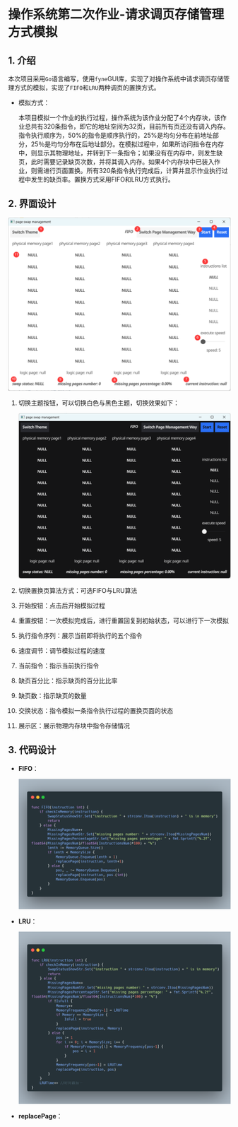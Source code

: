 # 操作系统第二次作业-请求调页存储管理方式模拟

## 1. 介绍

本次项目采用`Go`语言编写，使用`fyne`GUI库，实现了对操作系统中请求调页存储管理方式的模拟，实现了`FIFO`和`LRU`两种调页的置换方式。

- 模拟方式：

  本项目模拟一个作业的执行过程，操作系统为该作业分配了4个内存块，该作业总共有320条指令，即它的地址空间为32页，目前所有页还没有调入内存。指令执行顺序为，50%的指令是顺序执行的，25%是均匀分布在前地址部分，25％是均匀分布在后地址部分。在模拟过程中，如果所访问指令在内存中，则显示其物理地址，并转到下一条指令；如果没有在内存中，则发生缺页，此时需要记录缺页次数，并将其调入内存。如果4个内存块中已装入作业，则需进行页面置换。所有320条指令执行完成后，计算并显示作业执行过程中发生的缺页率。置换方式采用FIFO和LRU方式执行。

## 2. 界面设计

![image-20230518083227975](https://raw.githubusercontent.com/luxingzhi27/picture/main/image-20230518083227975.png)

1. 切换主题按钮，可以切换白色与黑色主题，切换效果如下：

   ![image-20230518083348914](https://raw.githubusercontent.com/luxingzhi27/picture/main/image-20230518083348914.png)

2. 切换置换页算法方式：可选FIFO与LRU算法

3. 开始按钮：点击后开始模拟过程

4. 重置按钮：一次模拟完成后，进行重置回复到初始状态，可以进行下一次模拟

5. 执行指令序列：展示当前即将执行的五个指令

6. 速度调节：调节模拟过程的速度

7. 当前指令：指示当前执行指令

8. 缺页百分比：指示缺页的百分比比率

9. 缺页数：指示缺页的数量

10. 交换状态：指令模拟一条指令执行过程的置换页面的状态

11. 展示区：展示物理内存块中指令存储情况

## 3. 代码设计

- **FIFO**：

  ![](https://raw.githubusercontent.com/luxingzhi27/picture/main/FIFO.png)

- **LRU**：

  ![LRU](https://raw.githubusercontent.com/luxingzhi27/picture/main/LRU.png)

- **replacePage**：

  